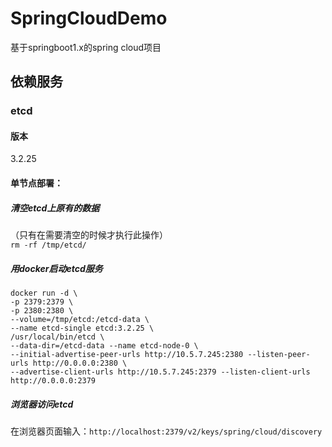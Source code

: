 # SpringCloudDemo
基于springboot1.x的spring cloud项目

## 依赖服务
### etcd
#### 版本
3.2.25
#### 单节点部署：
##### 清空etcd上原有的数据
（只有在需要清空的时候才执行此操作）\
`rm -rf /tmp/etcd/`
##### 用docker启动etcd服务
```
docker run -d \
-p 2379:2379 \
-p 2380:2380 \
--volume=/tmp/etcd:/etcd-data \
--name etcd-single etcd:3.2.25 \
/usr/local/bin/etcd \
--data-dir=/etcd-data --name etcd-node-0 \
--initial-advertise-peer-urls http://10.5.7.245:2380 --listen-peer-urls http://0.0.0.0:2380 \
--advertise-client-urls http://10.5.7.245:2379 --listen-client-urls http://0.0.0.0:2379
```
##### 浏览器访问etcd
在浏览器页面输入：`http://localhost:2379/v2/keys/spring/cloud/discovery`

